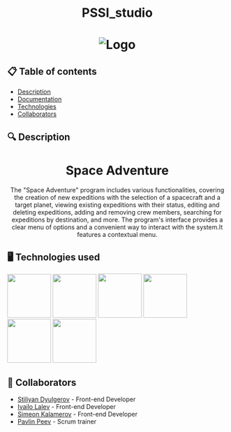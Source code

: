 <h1 align="center"> PSSI_studio <h1>
<div align="center" ><img src="https://private-user-images.githubusercontent.com/132440699/307870276-91cb475f-2885-4a93-823c-206fcfd8021a.png?jwt=eyJhbGciOiJIUzI1NiIsInR5cCI6IkpXVCJ9.eyJpc3MiOiJnaXRodWIuY29tIiwiYXVkIjoicmF3LmdpdGh1YnVzZXJjb250ZW50LmNvbSIsImtleSI6ImtleTUiLCJleHAiOjE3MDg5Njc4NTcsIm5iZiI6MTcwODk2NzU1NywicGF0aCI6Ii8xMzI0NDA2OTkvMzA3ODcwMjc2LTkxY2I0NzVmLTI4ODUtNGE5My04MjNjLTIwNmZjZmQ4MDIxYS5wbmc_WC1BbXotQWxnb3JpdGhtPUFXUzQtSE1BQy1TSEEyNTYmWC1BbXotQ3JlZGVudGlhbD1BS0lBVkNPRFlMU0E1M1BRSzRaQSUyRjIwMjQwMjI2JTJGdXMtZWFzdC0xJTJGczMlMkZhd3M0X3JlcXVlc3QmWC1BbXotRGF0ZT0yMDI0MDIyNlQxNzEyMzdaJlgtQW16LUV4cGlyZXM9MzAwJlgtQW16LVNpZ25hdHVyZT05OTI1NTI5OGIwMWVjMDA1N2ZkYWFkZjUwYWMyYzU1YTIwMWY2MTFmODYzNjU0MWFlOTQ4OTQyODIwYmQ1NDI2JlgtQW16LVNpZ25lZEhlYWRlcnM9aG9zdCZhY3Rvcl9pZD0wJmtleV9pZD0wJnJlcG9faWQ9MCJ9.ugsUX6MqC_0Rx2coVqutzqlwq7b2ETrEgkzIoXUtEg8"raw=true" alt="Logo"> </div>
<div align="center"> 
</div>

## 📋 Table of contents
  - [Description](#description)
  - [Documentation](#docs)
  - [Technologies](#technologies)
  - [Collaborators](#collaborators)
  
## 🔍 Description <a name="description"></a>
<h1 align="center"> Space Adventure </h1>
<p align="center"> The "Space Adventure" program includes various functionalities, covering the creation of new expeditions with the selection of a spacecraft and a target planet, viewing existing expeditions with their status, editing and deleting expeditions, adding and removing crew members, searching for expeditions by destination, and more. The program's interface provides a clear menu of options and a convenient way to interact with the system.It features a contextual menu.</p>

## 🖥️ Technologies used <a name="technologies"></a> 
  
<a href="#"><img src="https://upload.wikimedia.org/wikipedia/commons/thumb/1/18/ISO_C%2B%2B_Logo.svg/1200px-ISO_C%2B%2B_Logo.svg.png" width=100></a>
<a href="#"><img src="https://cdn-icons-png.flaticon.com/512/25/25231.png" width=100></a>
<a href="#"><img src="https://upload.wikimedia.org/wikipedia/commons/thumb/2/2c/Visual_Studio_Icon_2022.svg/1200px-Visual_Studio_Icon_2022.svg.png" width=100 height=101></a>
<a href="#"><img src="https://upload.wikimedia.org/wikipedia/commons/thumb/0/0d/Microsoft_Office_PowerPoint_%282019%E2%80%93present%29.svg/512px-Microsoft_Office_PowerPoint_%282019%E2%80%93present%29.svg.png?20210821050414" width=100></a>
<a href="#"><img src="https://upload.wikimedia.org/wikipedia/commons/thumb/c/c9/Microsoft_Office_Teams_%282018%E2%80%93present%29.svg/826px-Microsoft_Office_Teams_%282018%E2%80%93present%29.svg.png" width=100></a>
<a href="#"><img src="https://upload.wikimedia.org/wikipedia/commons/thumb/f/fd/Microsoft_Office_Word_%282019%E2%80%93present%29.svg/2203px-Microsoft_Office_Word_%282019%E2%80%93present%29.svg.png" width=100></a>
## 🧑 Collaborators <a name="collaborators"></a>
- [Stiliyan Dyulgerov](https://github.com/STDyulgerov22) - Front-end Developer
- [Ivailo Lalev](https://github.com/ILLalev22) - Front-end Developer
- [Simeon Kalamerov](https://github.com/SNKalamerov22) - Front-end Developer
- [Pavlin Peev](https://github.com/PPPeev223) - Scrum trainer 
